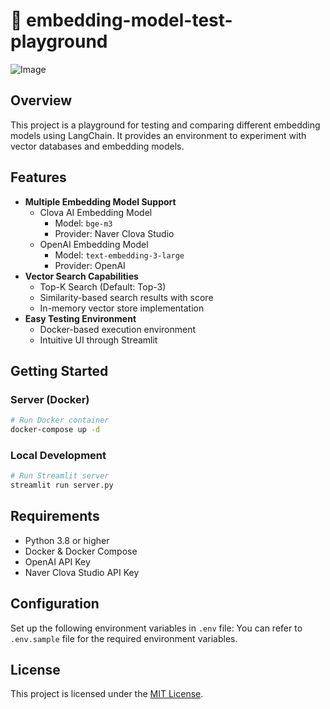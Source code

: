 # 🛝 embedding-model-test-playground
![Image](https://github.com/user-attachments/assets/37b328cd-dd15-46c5-b703-929bee76eee0)

## Overview
This project is a playground for testing and comparing different embedding models using LangChain. It provides an environment to experiment with vector databases and embedding models.

## Features
- **Multiple Embedding Model Support**
  - Clova AI Embedding Model
    - Model: `bge-m3`
    - Provider: Naver Clova Studio
  - OpenAI Embedding Model
    - Model: `text-embedding-3-large`
    - Provider: OpenAI
- **Vector Search Capabilities**
  - Top-K Search (Default: Top-3)
  - Similarity-based search results with score
  - In-memory vector store implementation
- **Easy Testing Environment**
  - Docker-based execution environment
  - Intuitive UI through Streamlit

## Getting Started
### Server (Docker)
```bash
# Run Docker container
docker-compose up -d
```

### Local Development
```bash
# Run Streamlit server
streamlit run server.py
```

## Requirements
- Python 3.8 or higher
- Docker & Docker Compose
- OpenAI API Key
- Naver Clova Studio API Key

## Configuration
Set up the following environment variables in `.env` file:
You can refer to `.env.sample` file for the required environment variables.

## License
This project is licensed under the [MIT License](https://opensource.org/licenses/MIT).